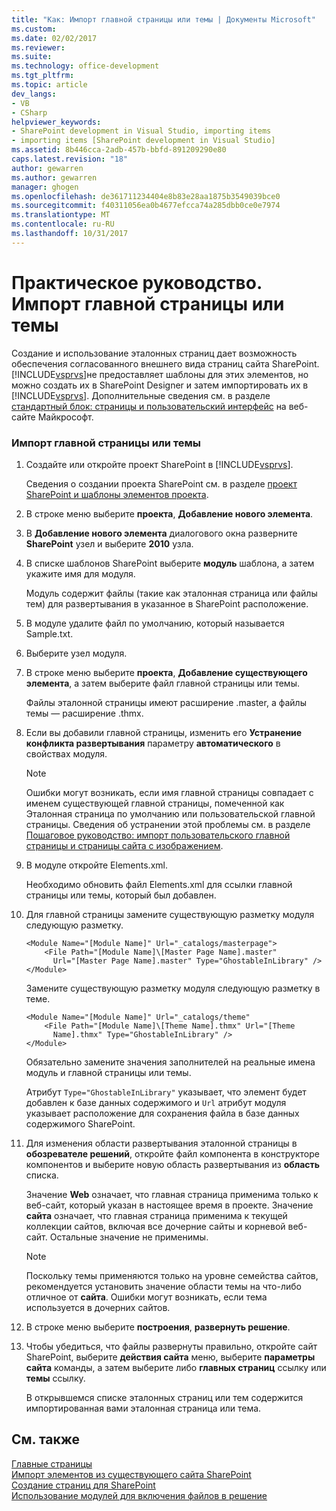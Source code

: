 ```yaml
---
title: "Как: Импорт главной страницы или темы | Документы Microsoft"
ms.custom: 
ms.date: 02/02/2017
ms.reviewer: 
ms.suite: 
ms.technology: office-development
ms.tgt_pltfrm: 
ms.topic: article
dev_langs:
- VB
- CSharp
helpviewer_keywords:
- SharePoint development in Visual Studio, importing items
- importing items [SharePoint development in Visual Studio]
ms.assetid: 8b446cca-2adb-457b-bbfd-891209290e80
caps.latest.revision: "18"
author: gewarren
ms.author: gewarren
manager: ghogen
ms.openlocfilehash: de361711234404e8b83e28aa1875b3549039bce0
ms.sourcegitcommit: f40311056ea0b4677efcca74a285dbb0ce0e7974
ms.translationtype: MT
ms.contentlocale: ru-RU
ms.lasthandoff: 10/31/2017
---
```

# <a name="how-to-import-a-master-page-or-theme"></a>Практическое руководство. Импорт главной страницы или темы
  Создание и использование эталонных страниц дает возможность обеспечения согласованного внешнего вида страниц сайта SharePoint. [!INCLUDE[vsprvs](../sharepoint/includes/vsprvs-md.md)]не предоставляет шаблоны для этих элементов, но можно создать их в SharePoint Designer и затем импортировать их в [!INCLUDE[vsprvs](../sharepoint/includes/vsprvs-md.md)]. Дополнительные сведения см. в разделе [стандартный блок: страницы и пользовательский интерфейс](http://go.microsoft.com/fwlink/?LinkID=182095) на веб-сайте Майкрософт.  
  
### <a name="to-import-a-master-page-or-theme"></a>Импорт главной страницы или темы  
  
1.  Создайте или откройте проект SharePoint в [!INCLUDE[vsprvs](../sharepoint/includes/vsprvs-md.md)].  
  
     Сведения о создании проекта SharePoint см. в разделе [проект SharePoint и шаблоны элементов проекта](../sharepoint/sharepoint-project-and-project-item-templates.md).  
  
2.  В строке меню выберите **проекта**, **Добавление нового элемента**.  
  
3.  В **Добавление нового элемента** диалогового окна разверните **SharePoint** узел и выберите **2010** узла.  
  
4.  В списке шаблонов SharePoint выберите **модуль** шаблона, а затем укажите имя для модуля.  
  
     Модуль содержит файлы (такие как эталонная страница или файлы тем) для развертывания в указанное в SharePoint расположение.  
  
5.  В модуле удалите файл по умолчанию, который называется Sample.txt.  
  
6.  Выберите узел модуля.  
  
7.  В строке меню выберите **проекта**, **Добавление существующего элемента**, а затем выберите файл главной страницы или темы.  
  
     Файлы эталонной страницы имеют расширение .master, а файлы темы — расширение .thmx.  
  
8.  Если вы добавили главной страницы, изменить его **Устранение конфликта развертывания** параметру **автоматического** в свойствах модуля.  
  
    > [!NOTE]  
    >  Ошибки могут возникать, если имя главной страницы совпадает с именем существующей главной страницы, помеченной как Эталонная страница по умолчанию или пользовательской главной страницы. Сведения об устранении этой проблемы см. в разделе [Пошаговое руководство: импорт пользовательского главной страницы и страницы сайта с изображением](../sharepoint/walkthrough-import-a-custom-master-page-and-site-page-with-an-image.md).  
  
9. В модуле откройте Elements.xml.  
  
     Необходимо обновить файл Elements.xml для ссылки главной страницы или темы, который был добавлен.  
  
10. Для главной страницы замените существующую разметку модуля следующую разметку.  
  
    ```  
    <Module Name="[Module Name]" Url="_catalogs/masterpage">  
        <File Path="[Module Name]\[Master Page Name].master"   
          Url="[Master Page Name].master" Type="GhostableInLibrary" />  
    </Module>  
    ```  
  
     Замените существующую разметку модуля следующую разметку в теме.  
  
    ```  
    <Module Name="[Module Name]" Url="_catalogs/theme"   
        <File Path="[Module Name]\[Theme Name].thmx" Url="[Theme     
          Name].thmx" Type="GhostableInLibrary" />  
    </Module>  
    ```  
  
     Обязательно замените значения заполнителей на реальные имена модуль и главной страницы или темы.  
  
     Атрибут `Type="GhostableInLibrary"` указывает, что элемент будет добавлен к базе данных содержимого и `Url` атрибут модуля указывает расположение для сохранения файла в базе данных содержимого SharePoint.  
  
11. Для изменения области развертывания эталонной страницы в **обозревателе решений**, откройте файл компонента в конструкторе компонентов и выберите новую область развертывания из **область** списка.  
  
     Значение **Web** означает, что главная страница применима только к веб-сайт, который указан в настоящее время в проекте. Значение **сайта** означает, что главная страница применима к текущей коллекции сайтов, включая все дочерние сайты и корневой веб-сайт. Остальные значение не применимы.  
  
    > [!NOTE]  
    >  Поскольку темы применяются только на уровне семейства сайтов, рекомендуется установить значение области темы на что-либо отличное от **сайта**. Ошибки могут возникать, если тема используется в дочерних сайтов.  
  
12. В строке меню выберите **построения**, **развернуть решение**.  
  
13. Чтобы убедиться, что файлы развернуты правильно, откройте сайт SharePoint, выберите **действия сайта** меню, выберите **параметры сайта** команды, а затем выберите либо **главных страниц**  ссылку или **темы** ссылку.  
  
     В открывшемся списке эталонных страниц или тем содержится импортированная вами эталонная страница или тема.  
  
## <a name="see-also"></a>См. также  
 [Главные страницы](http://go.microsoft.com/fwlink/?LinkId=184955)   
 [Импорт элементов из существующего сайта SharePoint](../sharepoint/importing-items-from-an-existing-sharepoint-site.md)   
 [Создание страниц для SharePoint](../sharepoint/creating-pages-for-sharepoint.md)   
 [Использование модулей для включения файлов в решение](../sharepoint/using-modules-to-include-files-in-the-solution.md)  
  
  